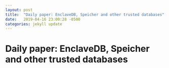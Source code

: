 ```yaml
---
layout: post
title:  "Daily paper: EnclaveDB, Speicher and other trusted databases"
date:   2019-04-16 23:00:28 -0500
categories: jekyll update
---
```


# Daily paper: EnclaveDB, Speicher and other trusted databases

